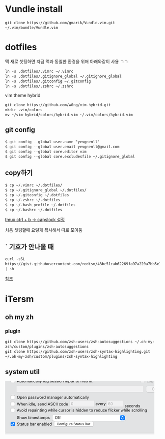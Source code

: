 # Vundle install

```
git clone https://github.com/gmarik/Vundle.vim.git ~/.vim/bundle/Vundle.vim
```
# dotfiles

맥 새로 셋팅하면 지금 맥과 동일한 환경을 위해 아래와같이 사용 ㄱㄱ

```
ln -s .dotfiles/.vimrc ~/.vimrc
ln -s .dotfiles/.gitignore_global ~/.gitignore_global
ln -s .dotfiles/.gitconfig ~/.gitconfig
ln -s .dotfiles/.zshrc ~/.zshrc
```
vim theme hybrid

```
git clone https://github.com/w0ng/vim-hybrid.git
mkdir .vim/colors
mv ~/vim-hybrid/colors/hybrid.vim ~/.vim/colors/hybrid.vim
```



## git config
```
$ git config --global user.name "yevgnenll"
$ git config --global user.email yevgnenll@gmail.com 
$ git config --global core.editor vim
$ git config --global core.excludesfile ~/.gitignore_global
```

## copy하기

```
$ cp ~/.vimrc ~/.dotfiles/
$ cp ~/.gitignore_global ~/.dotfiles/
$ cp ~/.gitconfig ~/.dotfiles
$ cp ~/.zshrc ~/.dotfiles
$ cp ~/.bash_profile ~/.dotfiles
$ cp ~/.bashrc ~/.dotfiles
```

[tmux ctrl + b -> capslock 설정](https://gist.github.com/burtlo/3788048)

처음 셋팅할때 요렇게 복사해서 따로 모아둠

## ` 기호가 안나올 때

```
curl -sSL https://gist.githubusercontent.com/redism/43bc51cab62269fa97a220a7bb5e1103/raw/0d55b37b60e0e0bd3d0d7f53995de0a722f9820c/kr_won_to_backquote.sh | sh
```

[참조](https://ohseyong.github.io/macos/won-to-backquote/)

# iTersm

## oh my zh

### plugin

```
git clone https://github.com/zsh-users/zsh-autosuggestions ~/.oh-my-zsh/custom/plugins/zsh-autosuggestions
git clone https://github.com/zsh-users/zsh-syntax-highlighting.git ~/.oh-my-zsh/custom/plugins/zsh-syntax-highlighting
```

## system util

![image](./iterms_system_til.png)
